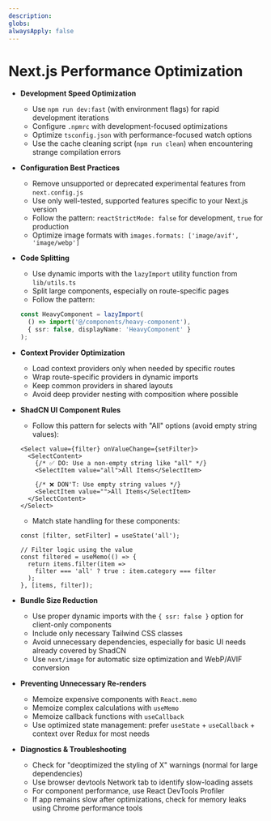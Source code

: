```yaml
---
description: 
globs: 
alwaysApply: false
---
```

# Next.js Performance Optimization

- **Development Speed Optimization**
  - Use `npm run dev:fast` (with environment flags) for rapid development iterations
  - Configure `.npmrc` with development-focused optimizations
  - Optimize `tsconfig.json` with performance-focused watch options
  - Use the cache cleaning script (`npm run clean`) when encountering strange compilation errors

- **Configuration Best Practices**
  - Remove unsupported or deprecated experimental features from `next.config.js`
  - Use only well-tested, supported features specific to your Next.js version
  - Follow the pattern: `reactStrictMode: false` for development, `true` for production
  - Optimize image formats with `images.formats: ['image/avif', 'image/webp']`

- **Code Splitting**
  - Use dynamic imports with the `lazyImport` utility function from `lib/utils.ts`
  - Split large components, especially on route-specific pages
  - Follow the pattern:
  ```typescript
  const HeavyComponent = lazyImport(
    () => import('@/components/heavy-component'),
    { ssr: false, displayName: 'HeavyComponent' }
  );
  ```

- **Context Provider Optimization**
  - Load context providers only when needed by specific routes
  - Wrap route-specific providers in dynamic imports
  - Keep common providers in shared layouts
  - Avoid deep provider nesting with composition where possible

- **ShadCN UI Component Rules**
  - Follow this pattern for selects with "All" options (avoid empty string values):
  ```tsx
  <Select value={filter} onValueChange={setFilter}>
    <SelectContent>
      {/* ✅ DO: Use a non-empty string like "all" */}
      <SelectItem value="all">All Items</SelectItem>
      
      {/* ❌ DON'T: Use empty string values */}
      <SelectItem value="">All Items</SelectItem>
    </SelectContent>
  </Select>
  ```
  - Match state handling for these components:
  ```tsx
  const [filter, setFilter] = useState('all');
  
  // Filter logic using the value
  const filtered = useMemo(() => {
    return items.filter(item => 
      filter === 'all' ? true : item.category === filter
    );
  }, [items, filter]);
  ```

- **Bundle Size Reduction**
  - Use proper dynamic imports with the `{ ssr: false }` option for client-only components
  - Include only necessary Tailwind CSS classes
  - Avoid unnecessary dependencies, especially for basic UI needs already covered by ShadCN
  - Use `next/image` for automatic size optimization and WebP/AVIF conversion

- **Preventing Unnecessary Re-renders**
  - Memoize expensive components with `React.memo`
  - Memoize complex calculations with `useMemo`
  - Memoize callback functions with `useCallback`
  - Use optimized state management: prefer `useState` + `useCallback` + context over Redux for most needs

- **Diagnostics & Troubleshooting**
  - Check for "deoptimized the styling of X" warnings (normal for large dependencies)
  - Use browser devtools Network tab to identify slow-loading assets
  - For component performance, use React DevTools Profiler
  - If app remains slow after optimizations, check for memory leaks using Chrome performance tools
